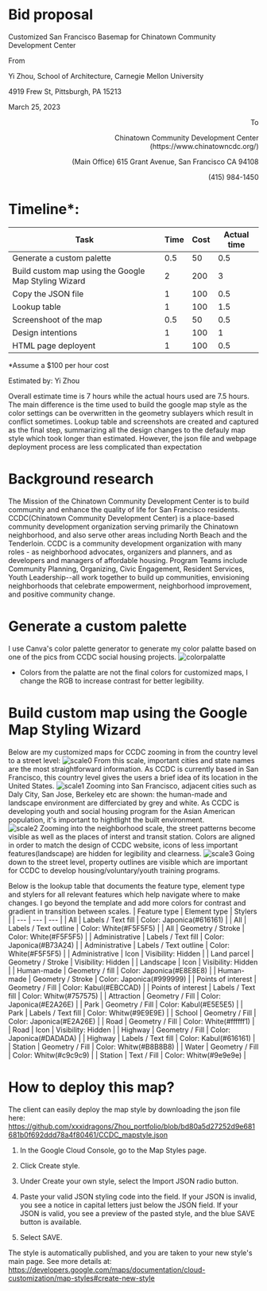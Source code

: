 # Bid proposal

Customized San Francisco Basemap for Chinatown Community Development Center

<p align="left">
  
From

Yi Zhou, 
School of Architecture, Carnegie Mellon University

4919 Frew St, Pittsburgh, PA 15213

March 25, 2023

<p align="right">
To
</p>
<p align="right">
Chinatown Community Development Center (https://www.chinatowncdc.org/)
</p>
<p align="right">
(Main Office) 615 Grant Avenue, San Francisco CA 94108
</p>
<p align="right">
(415) 984-1450
</p>

  
# Timeline*: 
| Task | Time | Cost | Actual time
| --- | --- | --- | --- |
| Generate a custom palette | 0.5 | 50 | 0.5 |
| Build custom map using the Google Map Styling Wizard | 2 | 200 | 3 |
| Copy the JSON file | 1 | 100 | 0.5 |
| Lookup table | 1 | 100 | 1.5 |
| Screenshoot of the map| 0.5 | 50 | 0.5 |
| Design intentions | 1 | 100 | 1 |
| HTML page deployent | 1 | 100 | 0.5 |

*Assume a $100 per hour cost

Estimated by: Yi Zhou

Overall estimate time is 7 hours while the actual hours used are 7.5 hours. The main difference is the time used to build the google map style as the color settings can be overwritten in the geometry sublayers which result in conflict sometimes. Lookup table and screenshots are created and captured as the final step, summarizing all the design changes to the defauly map style which took longer than estimated. However, the json file and webpage deployment process are less complicated than expectation 

# Background research
The Mission of the Chinatown Community Development Center is to build community and enhance the quality of life for San Francisco residents. CCDC(Chinatown Community Development Center) is a place-based community development organization serving primarily the Chinatown neighborhood, and also serve other areas including North Beach and the Tenderloin. CCDC is a community development organization with many roles - as neighborhood advocates, organizers and planners, and as developers and managers of affordable housing. Program Teams include Community Planning, Organizing, Civic Engagement, Resident Services, Youth Leadership--all work together to build up communities, envisioning neighborhoods that celebrate empowerment, neighborhood improvement, and positive community change.

# Generate a custom palette
I use Canva's color palette generator to generate my color palatte based on one of the pics from CCDC social housing projects.
![colorpalatte](https://user-images.githubusercontent.com/79752672/227689759-16d91319-3678-4712-b0a4-5d17f3b90512.png)
* Colors from the palatte are not the final colors for customized maps, I change the RGB to increase contrast for better legibility.

# Build custom map using the Google Map Styling Wizard
Below are my customized maps for CCDC zooming in from the country level to a street level:
![scale0](https://user-images.githubusercontent.com/79752672/227696114-259588ec-0d23-441d-9a37-1a1c5575e7a2.png)
From this scale, important cities and state names are the most straightforward information. As CCDC is currently based in San Francisco, this country level gives the users a brief idea of its location in the United States. 
![scale1](https://user-images.githubusercontent.com/79752672/227696117-15eb7298-c097-44ea-baad-1926fdef80e7.png)
Zooming into San Francisco, adjacent cities such as Daly City, San Jose, Berkeley etc are shown: the human-made and landscape environment are differciated by grey and white. As CCDC is developing youth and social housing program for the Asian American population, it's important to hightlight the built environment.  
![scale2](https://user-images.githubusercontent.com/79752672/227696115-906e32e3-eac3-4ed0-9732-d081324db15d.png)
Zooming into the neighborhood scale, the street patterns become visible as well as the places of interst and transit station. Colors are aligned in order to match the design of CCDC website, icons of less important features(landscape) are hidden for legibility and clearness.
![scale3](https://user-images.githubusercontent.com/79752672/227696516-d802217b-aefd-49da-b233-944ac750be2d.png)
Going down to the street level, property outlines are visible which are important for CCDC to develop housing/voluntary/youth training programs.

Below is the lookup table that documents the feature type, element type and stylers for all relevant features which help navigate where to make changes. I go beyond the template and add more colors for contrast and gradient in transition between scales.
| Feature type | Element type | Stylers |
| --- | --- | --- |
| All | Labels / Text fill | Color: Japonica(#616161) |
| All | Labels / Text outline | Color: White(#F5F5F5) |
| All | Geometry  / Stroke | Color: White(#F5F5F5) |
| Administrative | Labels / Text fill | Color: Japonica(#B73A24) |
| Administrative | Labels / Text outline | Color: White(#F5F5F5) |
| Administrative | Icon | Visibility: Hidden |
| Land parcel | Geometry  / Stroke | Visibility: Hidden |
| Landscape | Icon | Visibility: Hidden |
| Human-made | Geometry  / fill | Color: Japonica(#E8E8E8) |
| Human-made | Geometry  / Stroke | Color: Japonica(#999999) |
| Points of interest | Geometry  / Fill | Color: Kabul(#EBCCAD) |
| Points of interest | Labels / Text fill | Color: Whitw(#757575) |
| Attraction | Geometry  / Fill | Color: Japonica(#E2A26E) |
| Park | Geometry  / Fill | Color: Kabul(#E5E5E5) |
| Park | Labels / Text fill | Color: Whitw(#9E9E9E) |
| School | Geometry  / Fill | Color: Japonica(#E2A26E) |
| Road | Geometry  / Fill | Color: White(#ffffff1) |
| Road | Icon | Visibility: Hidden |
| Highway | Geometry  / Fill | Color: Japonica(#DADADA) |
| Highway | Labels / Text fill  | Color: Kabul(#616161) |
| Station | Geometry  / Fill | Color: Whitw(#B8B8B8) |
| Water | Geometry  / Fill | Color: Whitw(#c9c9c9) |
| Station | Text  / Fill | Color: Whitw(#9e9e9e) |

# How to deploy this map?
The client can easily deploy the map style by downloading the json file here: https://github.com/xxxidragons/Zhou_portfolio/blob/bd80a5d27252d9e681681b0f692ddd78a4f80461/CCDC_mapstyle.json 
1. In the Google Cloud Console, go to the Map Styles page.

2. Click Create style.

3. Under Create your own style, select the Import JSON radio button.

4. Paste your valid JSON styling code into the field.
If your JSON is invalid, you see a notice in capital letters just below the JSON field.
If your JSON is valid, you see a preview of the pasted style, and the blue SAVE button is available.

5. Select SAVE.

The style is automatically published, and you are taken to your new style's main page.
See more details at: https://developers.google.com/maps/documentation/cloud-customization/map-styles#create-new-style 

